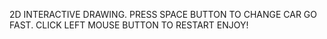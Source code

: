 2D INTERACTIVE DRAWING.
PRESS SPACE BUTTON TO CHANGE CAR GO FAST.
CLICK LEFT MOUSE BUTTON TO RESTART
ENJOY!
